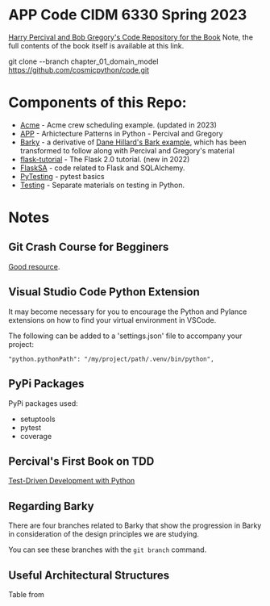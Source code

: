 
# APP Code CIDM 6330 Spring 2023

[Harry Percival and Bob Gregory's Code Repository for the Book](https://github.com/cosmicpython/code.git)
Note, the full contents of the book itself is available at this link.

git clone --branch chapter_01_domain_model https://github.com/cosmicpython/code.git

# Components of this Repo:

* [Acme](acme/README.MD) - Acme crew scheduling example. (updated in 2023)
* [APP](APP/README.MD) - Arhictecture Patterns in Python - Percival and Gregory
* [Barky](Barky/README.MD) - a derivative of [Dane Hillard's Bark example](https://github.com/daneah/practices-of-the-python-pro), which has been transformed to follow along with Percival and Gregory's material
* [flask-tutorial](flask-tutorial/myproject/README.MD) - The Flask 2.0 tutorial. (new in 2022)
* [FlaskSA](FlaskSA/README.MD) - code related to Flask and SQLAlchemy.
* [PyTesting](PyTesting/README.MD) - pytest basics
* [Testing](Testing/README.MD) - Separate materials on testing in Python.


# Notes

## Git Crash Course for Begginers

[Good resource](https://gist.github.com/brandon1024/14b5f9fcfd982658d01811ee3045ff1e).

## Visual Studio Code Python Extension

It may become necessary for you to encourage the Python and Pylance extensions on how to find your virtual environment in VSCode.

The following can be added to a 'settings.json' file to accompany your project:

`"python.pythonPath": "/my/project/path/.venv/bin/python",`

## PyPi Packages

PyPi packages used:
* setuptools
* pytest
* coverage

## Percival's First Book on TDD

[Test-Driven Development with Python](https://www.obeythetestinggoat.com/)

## Regarding Barky

There are four branches related to Barky that show the progression in Barky in consideration of the design principles we are studying.

You can see these branches with the `git branch` command.

## Useful Architectural Structures

Table from 
